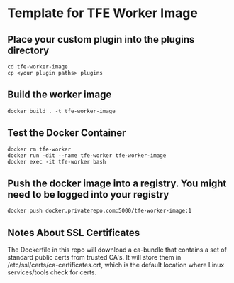 # Template for TFE Worker Image

## Place your custom plugin into the plugins directory

```
cd tfe-worker-image
cp <your plugin paths> plugins
```

## Build the worker image

```
docker build . -t tfe-worker-image
```

## Test the Docker Container

```
docker rm tfe-worker
docker run -dit --name tfe-worker tfe-worker-image 
docker exec -it tfe-worker bash
```

## Push the docker image into a registry.  You might need to be logged into your registry

```
docker push docker.privaterepo.com:5000/tfe-worker-image:1
```

## Notes About SSL Certificates

The Dockerfile in this repo will download a ca-bundle that contains a set of standard
public certs from trusted CA's.  It will store them in /etc/ssl/certs/ca-certificates.crt, which is the 
default location where Linux services/tools check for certs.
